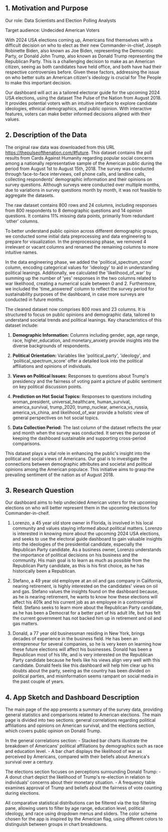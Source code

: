 ## **1. Motivation and Purpose**

Our role: Data Scientists and Election Polling Analysts

Target audience: Undecided American Voters

With 2024 USA elections coming up, Americans find themselves with a difficult decision on who to elect as their new Commander-in-chief, Joseph Robinette Biden, also known as Joe Biden, representing the Democratic Party, or Donald John Trump, also known as Donald Trump representing the Republican Party. This is a challenging decision to make as an American citizen, seeing as both candidates have held office, and both have had their respective controversies before. Given these factors, addressing the issue on who better suits an American citizen's ideology is crucial for The People to make this important decision.

Our dashboard will act as a tailored electorar guide for the upcoming 2024 USA elections, using the dataset The Pulse of the Nation from August 2018. It provides potential voters with an intuitive interface to explore candidate ideologies, ethnical demographics, and public opinion. With interactive features, voters can make better informed decisions aligned with their values.

## **2. Description of the Data**

The original raw data was downloaded from this URL <https://thepulseofthenation.com/#future>. This dataset contains the poll results from Cards Against Humanity regarding popular social concerns among a nationally representative sample of the American public during the period from August 1st to August 15th, 2018. The survey was conducted through face-to-face interviews, cell phone calls, and landline calls, collecting respondents' demographic information and their opinions on survey questions. Although surveys were conducted over multiple months, due to variations in survey questions month by month, it was not feasible to aggregate the datasets.

The raw dataset contains 800 rows and 24 columns, including responses from 800 respondents to 8 demographic questions and 14 opinion questions. It contains 11% missing data points, primarily from redundant 'other' columns.

To better understand public opinion across different demographic groups, we conducted some initial data preprocessing and data engineering to prepare for visualization. In the preprocessing phase, we removed 4 irrelevant or vacant columns and renamed the remaining columns to more intuitive names.

In the data engineering phase, we added the 'political_spectrum_score' column, encoding categorical values for 'ideology' to aid in understanding political leanings. Additionally, we calculated the 'likelihood_of_war' by summing up the number of 'yes' responses in the two columns related to war likelihood, creating a numerical scale between 0 and 2. Furthermore, we included the 'time_answered' column to reflect the survey period for sustainability purposes of the dashboard, in case more surveys are conducted in future months.

The cleaned dataset now comprises 800 rows and 23 columns. It is structured to focus on public opinions and demographic data, tailored to understand societal trends and political leanings. Key characteristics of this dataset include:

1.  **Demographic Information:** Columns including gender, age, age range, race, higher_education, and monetary_anxiety provide insights into the diverse backgrounds of respondents.

2.  **Political Orientation:** Variables like 'political_party', 'ideology', and 'political_spectrum_score' offer a detailed look into the political affiliations and opinions of individuals.

3.  **Views on Political Issues:** Responses to questions about Trump's presidency and the fairness of voting paint a picture of public sentiment on key political discussion points.

4.  **Prediction on Hot Social Topics:** Responses to questions including woman_president, universal_healthcare, human_survival, america_survival, trump_2020, trump_nuclear, america_vs_russia, america_vs_china, and likelihood_of_war provide a holistic view of general perspectives on hot social topics.

5.  **Data Collection Period:** The last column of the dataset reflects the year and month when the survey was conducted. It serves the purpose of keeping the dashboard sustainable and supporting cross-period comparisons.

This dataset plays a vital role in enhancing the public's insight into the political and social views of Americans. Our goal is to investigate the connections between demographic attributes and societal and political opinions among the American populace. This initiative aims to grasp the prevailing sentiment of the nation as of August 2018.

## **3. Research Question**

Our dashboard aims to help undecided American voters for the upcoming elections on who will better represent them in the upcoming elections for Commander-in-cheif.

1.  Lorenzo, a 45 year old store owner in Florida, is involved in his local community and values staying informed about political matters. Lorenzo is interested in knowing more about the upcoming 2024 USA elections, and seeks to use the electoral guide dashboard to gain valuable insights into the ideologies of the presidential candidate, especially the Republican Party candidate. As a business owner, Lorenzo understands the importance of political decisions on his business and the community. His main goal is to learn as much as possible from the Republican Party candidate, as this is his first choice, as he has historically been a Republican.

2.  Stefano, a 49 year old employee at an oil and gas company in California, nearing retirement, is highly interested on the candidates' views on oil and gas. Stefano values the insights found on the dashboard because, as he is nearing retirement, he wants to know how these elections will affect his 401k and his current job as an employee in a controversial field. Stefano seeks to learn more about the Republican Party candidate, as he has been a Democrat for a better part of his adult life, but has felt the current government has not backed him up in retirement and oil and gas matters.

3.  Donald, a 77 year old businessman residing in New York, brings decades of experience in the business field. He has been an entrepreneur for several companies, so he is very keen on learning how these future elections will affect his businesses. Donald has been a Republican most of his life, and is very interested on the Republican Party candidate because he feels like his views align very well with this candidate. Donald feels like this dashboard will help him clear up his doubts about the party, seeing as the country has been divided on political parties, and misinformation seems rampant on social media in the past couple of years.

## **4. App Sketch and Dashboard Description**

The main page of the app presents a summary of the survey data, providing general statistics and comparisons related to American elections. The main page is divided into two sections: general correlations regarding political affiliations and opinions on American survival, and the elections section, which covers public opinion on Donald Trump.

In the general correlations section: - Stacked bar charts illustrate the breakdown of Americans' political affiliations by demographics such as race and education level. - A bar chart displays the likelihood of war as perceived by Americans, compared with their beliefs about America's survival over a century.

The elections section focuses on perceptions surrounding Donald Trump: - A donut chart depict the likelihood of Trump's re-election in relation to individuals' concerns about their monetary situation. - A frequency table examines approval of Trump and beliefs about the fairness of vote counting during elections.

All comparative statistical distributions can be filtered via the top filtering pane, allowing users to filter by age range, education level, political ideology, and race using dropdown menus and sliders. The color scheme chosen for the app is inspired by the American flag, using different colors to distinguish between groups in chart breakdowns.
